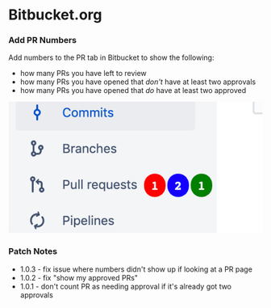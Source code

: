 # Bitbucket.org

### Add PR Numbers
Add numbers to the PR tab in Bitbucket to show the following:
* how many PRs you have left to review
* how many PRs you have opened that _don't_ have at least two approvals
* how many PRs you have opened that _do_ have at least two approved

![Screenshot](bitbucket-pr-screenshot.png)

### Patch Notes
* 1.0.3 - fix issue where numbers didn't show up if looking at a PR page
* 1.0.2 - fix "show my approved PRs"
* 1.0.1 - don't count PR as needing approval if it's already got two approvals
